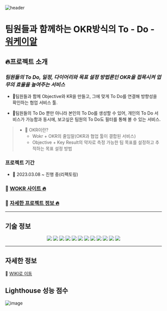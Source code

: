 ![header](https://capsule-render.vercel.app/api?type=waving&text=WOKR&color=auto&height=200&align=center&animation=scaleIn)

# 팀원들과 함께하는 OKR방식의 To - Do - <a href="https://wokr.shop/" target="_blank">워케이알</a>

## 🔥프로젝트 소개

### _팀원들의 To Do, 일정, 다이어리와 목표 설정 방법론인 OKR을 접목시켜 업무의 효율을 높여주는 서비스_

- 📌팀원들과 함께 Objective와 KR을 만들고, 그에 맞게 To Do를 연결해 방향성을 확인하는 협업 서비스 툴.

- 📌팀원들의 To Do 뿐만 아니라 본인의 To Do를 생성할 수 있어, 개인의 To Do 서비스가 가능함과 동시에, 보고싶은 팀원의 To Do도 필터를 통해 볼 수 있는 서비스.

> - 🤔 OKR이란?
>   - Wokr + OKR의 줄임말(OKR과 협업 툴이 결합된 서비스)
>   - Objective + Key Result의 약자로 측정 가능한 팀 목표를 설정하고 추적하는 목표 설정 방법

### 프로젝트 기간

- 📍 2023.03.08 ~ 진행 중(리펙토링)

### 🔗 [WOKR 사이트 🔥](https://wokr.shop/)

### 🔗 [자세한 프로젝트 정보 🔥](https://github.com/Sim0321/Wokr/wiki)

---

## 기술 정보

<p align=center>
  <img src="https://img.shields.io/badge/react-61DAFB?style=for-the-badge&logo=react&logoColor=black">
  <img src="https://img.shields.io/badge/Create React App-09D3AC?style=for-the-badge&logo=Create React App&logoColor=black">
 <img src="https://img.shields.io/badge/React Query-FF4154?style=for-the-badge&logo=React Query&logoColor=white">
 <img src="https://img.shields.io/badge/Recoil-61DAFB?style=for-the-badge">
  <img src="https://img.shields.io/badge/React Router-CA4245?style=for-the-badge&logo=React Router&logoColor=white">
  <img src="https://img.shields.io/badge/Axios-5A29E4?style=for-the-badge&logo=Axios&logoColor=white">
  <img src="https://img.shields.io/badge/Yarn-2C8EBB?style=for-the-badge&logo=Yarn&logoColor=white">
  <img src="https://img.shields.io/badge/styled-components-DB7093?style=for-the-badge&logo=styled-components&logoColor=white">
  <img src="https://img.shields.io/badge/Figma-F24E1E?style=for-the-badge&logo=Figma&logoColor=white">
   <img src="https://img.shields.io/badge/GitHub Actions-2088FF?style=for-the-badge&logo=GitHub Actions&logoColor=white">
  <img src="https://img.shields.io/badge/Amazon S3-569A31?style=for-the-badge&logo=Amazon S3&logoColor=white">
  <img src="https://img.shields.io/badge/CloudFront-232F3E?style=for-the-badge&logo=Amazon AWS&logoColor=white">
  
</p>

---

## 자세한 정보

🔗 [WIKI로 이동](https://github.com/Sim0321/Wokr/wiki)

## Lighthouse 성능 점수

![image](https://github.com/Sim0321/Wokr/assets/105590167/29993af4-5886-4d36-b421-09676169bc46)

